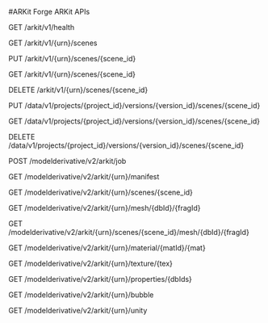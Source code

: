 #ARKit
Forge ARKit APIs


GET
/arkit/v1/health

GET
/arkit/v1/{urn}/scenes


PUT
/arkit/v1/{urn}/scenes/{scene_id}


GET
/arkit/v1/{urn}/scenes/{scene_id}


DELETE
/arkit/v1/{urn}/scenes/{scene_id}


PUT
/data/v1/projects/{project_id}/versions/{version_id}/scenes/{scene_id}


GET
/data/v1/projects/{project_id}/versions/{version_id}/scenes/{scene_id}


DELETE
/data/v1/projects/{project_id}/versions/{version_id}/scenes/{scene_id}


POST
/modelderivative/v2/arkit/job


GET
/modelderivative/v2/arkit/{urn}/manifest


GET
/modelderivative/v2/arkit/{urn}/scenes/{scene_id}


GET
/modelderivative/v2/arkit/{urn}/mesh/{dbId}/{fragId}


GET
/modelderivative/v2/arkit/{urn}/scenes/{scene_id}/mesh/{dbId}/{fragId}


GET
/modelderivative/v2/arkit/{urn}/material/{matId}/{mat}


GET
/modelderivative/v2/arkit/{urn}/texture/{tex}


GET
/modelderivative/v2/arkit/{urn}/properties/{dbIds}


GET
/modelderivative/v2/arkit/{urn}/bubble


GET
/modelderivative/v2/arkit/{urn}/unity
